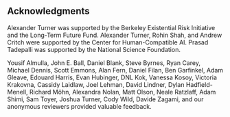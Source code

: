## Acknowledgments

Alexander Turner was supported by the Berkeley Existential Risk Initiative and the Long-Term Future Fund. Alexander Turner, Rohin Shah, and Andrew Critch were supported by the Center for Human-Compatible AI. Prasad Tadepalli was supported by the National Science Foundation.

Yousif Almulla, John E. Ball, Daniel Blank, Steve Byrnes, Ryan Carey, Michael Dennis, Scott Emmons, Alan Fern, Daniel Filan, Ben Garfinkel, Adam Gleave, Edouard Harris, Evan Hubinger, DNL Kok, Vanessa Kosoy, Victoria Krakovna, Cassidy Laidlaw, Joel Lehman, David Lindner, Dylan Hadfield-Menell, Richard Möhn, Alexandra Nolan, Matt Olson, Neale Ratzlaff, Adam Shimi, Sam Toyer, Joshua Turner, Cody Wild, Davide Zagami, and our anonymous reviewers provided valuable feedback.